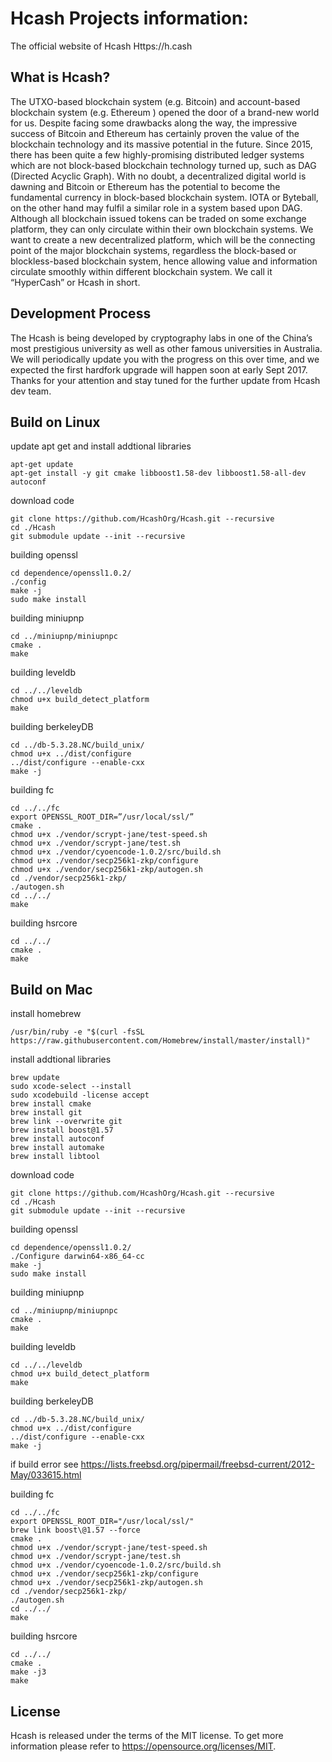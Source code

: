 Hcash Projects information:
=====================================

The official website of Hcash Https://h.cash

What is Hcash?
--------------

The UTXO-based blockchain system (e.g. Bitcoin) and account-based blockchain system (e.g. Ethereum ) opened the door of a brand-new world for us. Despite facing some drawbacks along the way, the impressive success of Bitcoin and Ethereum has certainly proven the value of the blockchain technology and its massive potential in the future. Since 2015, there has been quite a few highly-promising distributed ledger systems which are not block-based blockchain technology turned up, such as DAG (Directed Acyclic Graph). With no doubt, a decentralized digital world is dawning and Bitcoin or Ethereum has the potential to become the fundamental currency in block-based blockchain system. IOTA or Byteball, on the other hand may fulfil a similar role in a system based upon DAG. Although all blockchain issued tokens can be traded on some exchange platform, they can only circulate within their own blockchain systems. We want to create a new decentralized platform, which will be the connecting point of the major blockchain systems, regardless the block-based or blockless-based blockchain system, hence allowing value and information circulate smoothly within different blockchain system. We call it “HyperCash” or Hcash in short.

Development Process
-------------------

The Hcash is being developed by cryptography labs in one of the China’s most prestigious university as well as other famous universities in Australia. We will periodically update you with the progress on this over time, and we expected the first hardfork upgrade will happen soon at early Sept 2017. Thanks for your attention and stay tuned for the further update from Hcash dev team.

Build on Linux
-------------------

update apt get and install addtional libraries

```
apt-get update
apt-get install -y git cmake libboost1.58-dev libboost1.58-all-dev autoconf
```

download code

```
git clone https://github.com/HcashOrg/Hcash.git --recursive
cd ./Hcash
git submodule update --init --recursive
```

building openssl

```
cd dependence/openssl1.0.2/
./config
make -j
sudo make install
```

building miniupnp

```
cd ../miniupnp/miniupnpc
cmake .
make
```

building leveldb

```
cd ../../leveldb
chmod u+x build_detect_platform
make
```

building berkeleyDB

```
cd ../db-5.3.28.NC/build_unix/
chmod u+x ../dist/configure
../dist/configure --enable-cxx
make -j
```

building fc

```
cd ../../fc
export OPENSSL_ROOT_DIR=”/usr/local/ssl/”
cmake .
chmod u+x ./vendor/scrypt-jane/test-speed.sh
chmod u+x ./vendor/scrypt-jane/test.sh
chmod u+x ./vendor/cyoencode-1.0.2/src/build.sh
chmod u+x ./vendor/secp256k1-zkp/configure
chmod u+x ./vendor/secp256k1-zkp/autogen.sh
cd ./vendor/secp256k1-zkp/
./autogen.sh
cd ../../
make
```

building hsrcore

```
cd ../../
cmake .
make
```

Build on Mac
-------------------


install homebrew

```
/usr/bin/ruby -e "$(curl -fsSL https://raw.githubusercontent.com/Homebrew/install/master/install)"
```

install addtional libraries

```
brew update
sudo xcode-select --install
sudo xcodebuild -license accept
brew install cmake
brew install git
brew link --overwrite git
brew install boost@1.57
brew install autoconf
brew install automake
brew install libtool
```

download code

```
git clone https://github.com/HcashOrg/Hcash.git --recursive
cd ./Hcash
git submodule update --init --recursive
```

building openssl

```
cd dependence/openssl1.0.2/
./Configure darwin64-x86_64-cc
make -j
sudo make install
```

building miniupnp

```
cd ../miniupnp/miniupnpc
cmake .
make
```

building leveldb

```
cd ../../leveldb
chmod u+x build_detect_platform
make
```

building berkeleyDB

```
cd ../db-5.3.28.NC/build_unix/
chmod u+x ../dist/configure
../dist/configure --enable-cxx
make -j
```
if build error see https://lists.freebsd.org/pipermail/freebsd-current/2012-May/033615.html

building fc

```
cd ../../fc
export OPENSSL_ROOT_DIR="/usr/local/ssl/"
brew link boost\@1.57 --force
cmake .
chmod u+x ./vendor/scrypt-jane/test-speed.sh
chmod u+x ./vendor/scrypt-jane/test.sh
chmod u+x ./vendor/cyoencode-1.0.2/src/build.sh
chmod u+x ./vendor/secp256k1-zkp/configure
chmod u+x ./vendor/secp256k1-zkp/autogen.sh
cd ./vendor/secp256k1-zkp/
./autogen.sh
cd ../../
make
```

building hsrcore
```
cd ../../
cmake .
make -j3
make
```

License
-------

Hcash is released under the terms of the MIT license. To get more information please refer to  https://opensource.org/licenses/MIT.
